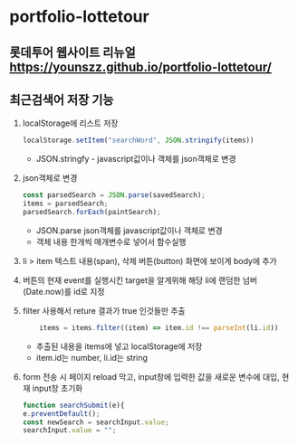 # portfolio-lottetour
롯데투어 웹사이트 리뉴얼
<https://younszz.github.io/portfolio-lottetour/>
---
최근검색어 저장 기능
---

1. localStorage에 리스트 저장

    ```javascript
    localStorage.setItem("searchWord", JSON.stringify(items))
    ```
    
    - JSON.stringfy - javascript값이나 객체를 json객체로 변경
    
2. json객체로 변경

    ```javascript
    const parsedSearch = JSON.parse(savedSearch);
    items = parsedSearch;
    parsedSearch.forEach(paintSearch);
    ```
    
    - JSON.parse json객체를 javascript값이나 객체로 변경
    - 객체 내용 한개씩 매개변수로 넣어서 함수실행
    
3. li > item 텍스트 내용(span), 삭제 버튼(button) 화면에 보이게 body에 추가

4. 버튼의 현재 event를 실행시킨 target을 알게위해 해당 li에 랜덤한 넘버(Date.now)를 id로 지정

5. filter 사용해서 reture 결과가 true 인것들만 추출
    ```javascript
        items = items.filter((item) => item.id !== parseInt(li.id))
    ```
    
    - 추출된 내용을 items에 넣고 localStorage에 저장
    - item.id는 number, li.id는 string

6. form 전송 시 페이지 reload 막고, input창에 입력한 값을 새로운 변수에 대입, 현재 input창 초기화

    ```javascript
    function searchSubmit(e){
    e.preventDefault();
    const newSearch = searchInput.value;
    searchInput.value = "";
    ```